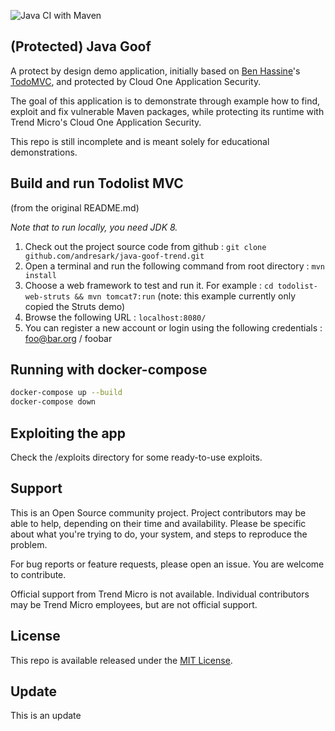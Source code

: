 ![Java CI with Maven](https://github.com/omearaj/java-goof/workflows/Java%20CI%20with%20Maven/badge.svg?branch=master)

## (Protected) Java Goof


A protect by design demo application, initially based on [Ben Hassine](https://github.com/benas/)'s [TodoMVC](https://github.com/benas/todolist-mvc), and protected by Cloud One Application Security. 

The goal of this application is to demonstrate through example how to find, exploit and fix vulnerable Maven packages, while protecting its runtime with Trend Micro's Cloud One Application Security. 

This repo is still incomplete and is meant solely for educational demonstrations.


## Build and run Todolist MVC

(from the original README.md)

*Note that to run locally, you need JDK 8.*

1.  Check out the project source code from github : `git clone github.com/andresark/java-goof-trend.git`
2.  Open a terminal and run the following command from root directory : `mvn install`
3.  Choose a web framework to test and run it. For example : `cd todolist-web-struts && mvn tomcat7:run` (note: this example currently only copied the Struts demo)
4.  Browse the following URL : `localhost:8080/`
5.  You can register a new account or login using the following credentials : foo@bar.org / foobar

## Running with docker-compose
```bash
docker-compose up --build
docker-compose down
```

## Exploiting the app
Check the /exploits directory for some ready-to-use exploits.

## Support
This is an Open Source community project. Project contributors may be able to help, depending on their time and availability. Please be specific about what you're trying to do, your system, and steps to reproduce the problem.

For bug reports or feature requests, please open an issue. You are welcome to contribute.

Official support from Trend Micro is not available. Individual contributors may be Trend Micro employees, but are not official support.

## License
This repo is available released under the [MIT License](http://opensource.org/licenses/mit-license.php/).

## Update
This is an update
